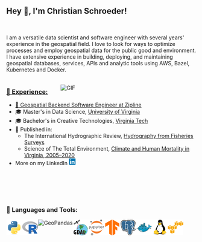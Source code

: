 ## Hey 👋, I'm Christian Schroeder!

<br/>

I am a versatile data scientist and software engineer with several years' experience in the geospatial field. I love to look for ways to optimize processes and employ geospatial data for the public good and environment.
I have extensive experience in building, deploying, and maintaining geospatial databases, services, APIs and analytic tools using AWS, Bazel, Kubernetes and Docker.
<br/>
<br/>

<a href="https://dribbble.com/shots/9022929-Data-science" target="_blank"><img align="right" alt="GIF" src="assets/data_science_animation.gif" width="360px"/>
  
### 🧐 Experience:
- 💼 Geospatial Backend Software Engineer at [Zipline](https://www.flyzipline.com/)
- 🎓 Master's in Data Science, [University of Virginia](https://datascience.virginia.edu/)
- 🎓 Bachelor's in Creative Technologies, [Virginia Tech](https://sova.vt.edu/programs/ct/)
- 📝 Published in:
  -  The International Hydrographic Review, [Hydrography from Fisheries Surveys](https://iho.int/uploads/user/pubs/ihreview_P1/IHR_November2020.pdf)
  - Science of The Total Environment, [Climate and Human Mortality in Virginia, 2005–2020](https://www.sciencedirect.com/science/article/abs/pii/S0048969723034484)
- More on my LinkedIn <a href='https://www.linkedin.com/in/cschroed/'> <img alt="linkedin" src="https://github.com/devicons/devicon/blob/1119b9f84c0290e0f0b38982099a2bd027a48bf1/icons/linkedin/linkedin-original.svg" height='18px'/></a>
<br/>
<br/>
<br/>
<br/>
  
### 🔨 Languages and Tools:

<a href="https://www.python.org" target="_blank"><img align="left" alt="Python" height ="42px" src="https://github.com/devicons/devicon/blob/1119b9f84c0290e0f0b38982099a2bd027a48bf1/icons/python/python-original.svg"></a>
  
<a href="https://www.r-project.org/" target="_blank"><img align="left" alt="R" height ="42px" src="https://github.com/devicons/devicon/blob/1119b9f84c0290e0f0b38982099a2bd027a48bf1/icons/r/r-original.svg"></a>
  
<a href="https://geopandas.org/" target="_blank"> <img align="left" alt="GeoPandas" height ="42px" src="https://geopandas.org/en/stable/_images/geopandas_icon.png"></a>
  
<a href="https://gdal.org/" target="_blank"> <img align="left" alt="GDAL" height ="42px" src="https://github.com/christianaaronschroeder/christianaaronschroeder/blob/6a65835b4dd24ba188547eccc089bddfdfdaf539/assets/gdal-icon.svg"></a>
  
<a href="https://jupyter.org/" target="_blank"><img align="left" alt="Jupyter" height ="42px" src="https://github.com/devicons/devicon/blob/1119b9f84c0290e0f0b38982099a2bd027a48bf1/icons/jupyter/jupyter-original-wordmark.svg"></a>

<a href="https://www.tensorflow.org" target="_blank"><img align="left" alt="TensorFlow" height ="42px" src="https://github.com/devicons/devicon/blob/1119b9f84c0290e0f0b38982099a2bd027a48bf1/icons/tensorflow/tensorflow-original.svg"></a>
  
<a href="https://www.postgresql.org/" target="_blank"> <img align="left" alt="PostgreSQL" height ="42px" src="https://github.com/devicons/devicon/blob/1119b9f84c0290e0f0b38982099a2bd027a48bf1/icons/postgresql/postgresql-original.svg"></a>

<a href="https://www.docker.com/" target="_blank"><img align="left" alt="Docker" height ="42px" src="https://github.com/devicons/devicon/blob/1119b9f84c0290e0f0b38982099a2bd027a48bf1/icons/docker/docker-original.svg"></a>

<a href="https://www.linux.org/" target="_blank"> <img align="left" alt="Linux" height ="42px"  src="https://github.com/devicons/devicon/blob/1119b9f84c0290e0f0b38982099a2bd027a48bf1/icons/linux/linux-original.svg"> </a>
  
<a href="https://aws.amazon.com/" target="_blank"> <img align="left" alt="Amazon Web Services" height ="42px" src="https://github.com/devicons/devicon/blob/1119b9f84c0290e0f0b38982099a2bd027a48bf1/icons/amazonwebservices/amazonwebservices-original.svg"></a>
